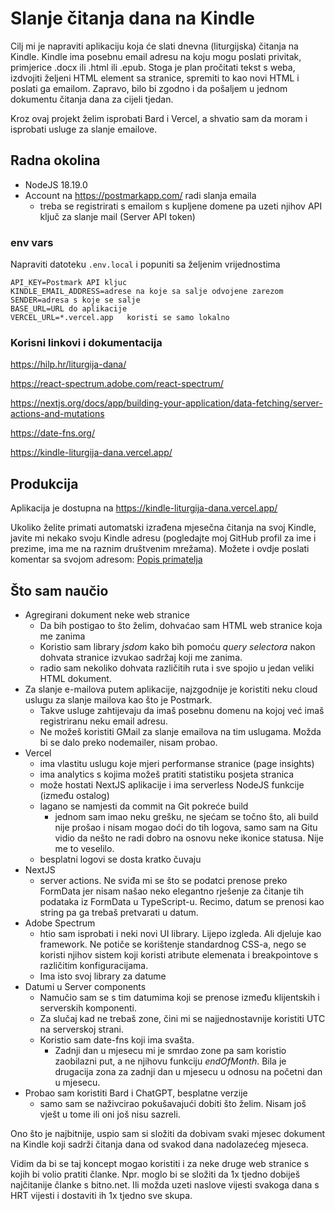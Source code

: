 # Slanje čitanja dana na Kindle


Cilj mi je napraviti aplikaciju koja će slati dnevna (liturgijska) čitanja na Kindle.
Kindle ima posebnu email adresu na koju mogu poslati privitak, primjerice .docx ili .html ili .epub.
Stoga je plan pročitati tekst s weba, izdvojiti željeni HTML element sa stranice, spremiti to kao novi HTML i poslati ga emailom.
Zapravo, bilo bi zgodno i da pošaljem u jednom dokumentu čitanja dana za cijeli tjedan.

Kroz ovaj projekt želim isprobati Bard i Vercel, a shvatio sam da moram i isprobati usluge za slanje emailove.

## Radna okolina

* NodeJS 18.19.0
* Account na https://postmarkapp.com/ radi slanja emaila
  * treba se registrirati s emailom s kupljene domene pa uzeti njihov API ključ za slanje mail (Server API token)

### env vars

Napraviti datoteku `.env.local` i popuniti sa željenim vrijednostima

```
API_KEY=Postmark API kljuc
KINDLE_EMAIL_ADDRESS=adrese na koje sa salje odvojene zarezom 
SENDER=adresa s koje se salje
BASE_URL=URL do aplikacije
VERCEL_URL=*.vercel.app   koristi se samo lokalno
```

### Korisni linkovi i dokumentacija

https://hilp.hr/liturgija-dana/

https://react-spectrum.adobe.com/react-spectrum/

https://nextjs.org/docs/app/building-your-application/data-fetching/server-actions-and-mutations

https://date-fns.org/

https://kindle-liturgija-dana.vercel.app/

## Produkcija

Aplikacija je dostupna na https://kindle-liturgija-dana.vercel.app/

Ukoliko želite primati automatski izrađena mjesečna čitanja na svoj Kindle, 
javite mi nekako svoju Kindle adresu (pogledajte moj GitHub profil za ime i prezime, ima me na raznim društvenim mrežama).
Možete i ovdje poslati komentar sa svojom adresom:
[Popis primatelja](https://github.com/mih0vil/vercel-kindle-liturgija-dana/discussions/3)

## Što sam naučio

* Agregirani dokument neke web stranice
  * Da bih postigao to što želim, dohvaćao sam HTML web stranice koja me zanima
  * Koristio sam library _jsdom_ kako bih pomoću _query selectora_ nakon dohvata stranice izvukao sadržaj koji me zanima. 
  * radio sam nekoliko dohvata različitih ruta i sve spojio u jedan veliki HTML dokument.
* Za slanje e-mailova putem aplikacije, najzgodnije je koristiti neku cloud uslugu za slanje mailova kao što je Postmark.
  * Takve usluge zahtijevaju da imaš posebnu domenu na kojoj već imaš registriranu neku email adresu.
  * Ne možeš koristiti GMail za slanje emailova na tim uslugama. Možda bi se dalo preko nodemailer, nisam probao. 
* Vercel
  * ima vlastitu uslugu koje mjeri performanse stranice (page insights)
  * ima analytics s kojima možeš pratiti statistiku posjeta stranica
  * može hostati NextJS aplikacije i ima serverless NodeJS funkcije (između ostalog)
  * lagano se namjesti da commit na Git pokreće build
    * jednom sam imao neku grešku, ne sjećam se točno što, ali build nije prošao i nisam mogao doći do tih logova, 
        samo sam na Gitu vidio da nešto ne radi dobro na osnovu neke ikonice statusa. Nije me to veselilo. 
  * besplatni logovi se dosta kratko čuvaju
* NextJS
  * server actions. Ne sviđa mi se što se podatci prenose preko FormData jer nisam našao neko elegantno rješenje za
    čitanje tih podataka iz FormData u TypeScript-u. Recimo, datum se prenosi kao string pa ga trebaš pretvarati u datum.
* Adobe Spectrum
  * htio sam isprobati i neki novi UI library. Lijepo izgleda. Ali djeluje kao framework. 
    Ne potiče se korištenje standardnog CSS-a, nego se koristi njihov sistem koji koristi atribute elemenata
    i breakpointove s različitim konfiguracijama.
  * Ima isto svoj library za datume
* Datumi u Server components
  * Namučio sam se s tim datumima koji se prenose između klijentskih i serverskih komponenti.
  * Za slučaj kad ne trebaš zone, čini mi se najjednostavnije koristiti UTC na serverskoj strani.
  * Koristio sam date-fns koji ima svašta.
    * Zadnji dan u mjesecu mi je smrdao zone pa sam koristio zaobilazni put, a ne njihovu funkciju _endOfMonth_.
      Bila je drugacija zona za zadnji dan u mjesecu u odnosu na početni dan u mjesecu.
* Probao sam koristiti Bard i ChatGPT, besplatne verzije
  * samo sam se naživcirao pokušavajući dobiti što želim. Nisam još vješt u tome ili oni još nisu sazreli.

Ono što je najbitnije, uspio sam si složiti da dobivam svaki mjesec dokument na Kindle koji sadrži čitanja dana
od svakod dana nadolazećeg mjeseca. 

Vidim da bi se taj koncept mogao koristiti i za neke druge web stranice s kojih bi volio pratiti članke.
Npr. moglo bi se složiti da 1x tjedno dobiješ najčitanije članke s bitno.net.
Ili možda uzeti naslove vijesti svakoga dana s HRT vijesti i dostaviti ih 1x tjedno sve skupa.
